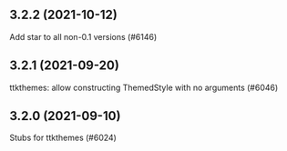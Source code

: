 ## 3.2.2 (2021-10-12)

Add star to all non-0.1 versions (#6146)

## 3.2.1 (2021-09-20)

ttkthemes: allow constructing ThemedStyle with no arguments (#6046)

## 3.2.0 (2021-09-10)

Stubs for ttkthemes (#6024)

